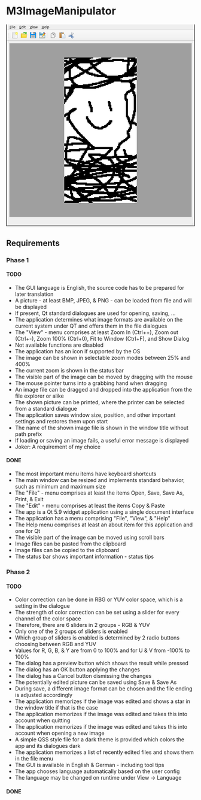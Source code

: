 # M3ImageManipulator

![Screenshot](images/screenshot.png)

## Requirements

### Phase 1

#### TODO

* The GUI language is English, the source code has to be prepared for later translation
* A picture - at least BMP, JPEG, & PNG - can be loaded from file and will be displayed
* If present, Qt standard dialogues are used for opening, saving, ...
* The application determines what image formats are available on the current system under QT and offers them in the file dialogues
* The "View" - menu comprises at least Zoom In (Ctrl++), Zoom out (Ctrl+-), Zoom 100% (Ctrl+0), Fit to Window (Ctrl+F), and Show Dialog
* Not available functions are disabled
* The application has an icon if supported by the OS
* The image can be shown in selectable zoom modes between 25% and 400%
* The current zoom is shown in the status bar
* The visible part of the image can be moved by dragging with the mouse
* The mouse pointer turns into a grabbing hand when dragging
* An image file can be dragged and dropped into the application from the file explorer or alike
* The shown picture can be printed, where the printer can be selected from a standard dialogue
* The application saves window size, position, and other important settings and restores them upon start
* The name of the shown image file is shown in the window title without path prefix
* If loading or saving an image fails, a useful error message is displayed
* Joker: A requirement of my choice

#### DONE

* The most important menu items have keyboard shortcuts
* The main window can be resized and implements standard behavior, such as minimum and maximum size
* The "File" - menu comprises at least the items Open, Save, Save As, Print, & Exit
* The "Edit" - menu comprises at least the items Copy & Paste
* The app is a Qt 5.9 widget application using a single document interface
* The application has a menu comprising "File", "View", & "Help"
* The Help menu comprises at least an about item for this application and one for Qt
* The visible part of the image can be moved using scroll bars
* Image files can be pasted from the clipboard
* Image files can be copied to the clipboard
* The status bar shows important information - status tips

### Phase 2

#### TODO

* Color correction can be done in RBG or YUV color space, which is a setting in the dialogue
* The strength of color correction can be set using a slider for every channel of the color space
* Therefore, there are 6 sliders in 2 groups - RGB & YUV
* Only one of the 2 groups of sliders is enabled
* Which group of sliders is enabled is determined by 2 radio buttons choosing between RGB and YUV
* Values for R, G, B, & Y are from 0 to 100% and for U & V from -100% to 100%
* The dialog has a preview button which shows the result while pressed
* The dialog has an OK button applying the changes
* The dialog has a Cancel button dismissing the changes
* The potentially edited picture can be saved using Save & Save As
* During save, a different image format can be chosen and the file ending is adjusted accordingly
* The application memorizes if the image was edited and shows a star in the window title if that is the case
* The application memorizes if the image was edited and takes this into account when quitting
* The application memorizes if the image was edited and takes this into account when opening a new image
* A simple QSS style file for a dark theme is provided which colors the app and its dialogues dark
* The application memorizes a list of recently edited files and shows them in the file menu
* The GUI is available in English & German - including tool tips
* The app chooses language automatically based on the user config
* The language may be changed on runtime under View -> Language

#### DONE
